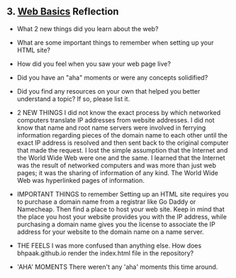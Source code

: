 ## 3. [Web Basics](3_web_basics/readme.md) Reflection

* What 2 new things did you learn about the web?
* What are some important things to remember when setting up your HTML site?
* How did you feel when you saw your web page live?
* Did you have an "aha" moments or were any concepts solidified?
* Did you find any resources on your own that helped you better understand a topic? If so, please list it.

* 2 NEW THINGS
	I did not know the exact process by which networked computers translate IP addresses from website addresses. I did not know that name and root name servers were involved in ferrying information regarding pieces of the domain name to each other until the exact IP address is resolved and then sent back to the original computer that made the request. I lost the simple assumption that the Internet and the World Wide Web were one and the same. I learned that the Internet was the result of networked computers and was more than just web pages; it was the sharing of information of any kind. The World Wide Web was hyperlinked pages of information. 

* IMPORTANT THINGS to remember 
	Setting up an HTML site requires you to purchase a domain name from a registrar like Go Daddy or Namecheap. Then find a place to host your web site. Keep in mind that the place you host your website provides you with the IP address, while purchasing a domain name gives you the license to associate the IP address for your website to the domain name on a name server. 

* THE FEELS
	I was more confused than anything else. How does bhpaak.github.io render the index.html file in the repository? 

* 'AHA' MOMENTS
	There weren't any 'aha' moments this time around. 